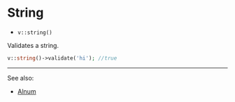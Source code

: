 # String

- `v::string()`

Validates a string.

```php
v::string()->validate('hi'); //true
```

***
See also:

  * [Alnum](Alnum.md)
